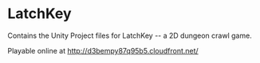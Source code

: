 # LatchKey
Contains the Unity Project files for LatchKey -- a 2D dungeon crawl game.

Playable online at http://d3bempy87q95b5.cloudfront.net/
